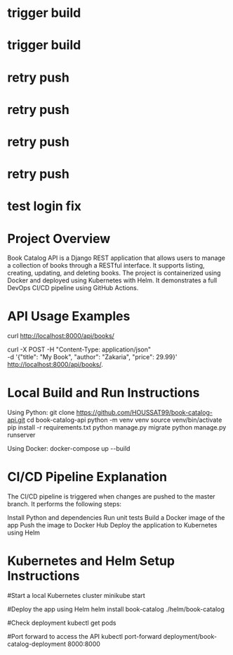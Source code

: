 # trigger build
# trigger build
# retry push
# retry push
# retry push
# retry push
# test login fix
# Project Overview
Book Catalog API is a Django REST application that allows users to manage a collection of books through a RESTful interface. It supports listing, creating, updating, and deleting books. The project is containerized using Docker and deployed using Kubernetes with Helm. It demonstrates a full DevOps CI/CD pipeline using GitHub Actions.

# API Usage Examples
curl [http://localhost:8000/api/books/](http://localhost:8000/api/books/)

curl -X POST -H "Content-Type: application/json" \
  -d '{"title": "My Book", "author": "Zakaria", "price": 29.99}' \
  [http://localhost:8000/api/books/](http://localhost:8000/api/books/).
  
# Local Build and Run Instructions
Using Python:
git clone https://github.com/HOUSSAT99/book-catalog-api.git
cd book-catalog-api
python -m venv venv
source venv/bin/activate
pip install -r requirements.txt
python manage.py migrate
python manage.py runserver

Using Docker:
docker-compose up --build

# CI/CD Pipeline Explanation
The CI/CD pipeline is triggered when changes are pushed to the master branch. It performs the following steps:

Install Python and dependencies
Run unit tests
Build a Docker image of the app
Push the image to Docker Hub
Deploy the application to Kubernetes using Helm

# Kubernetes and Helm Setup Instructions
#Start a local Kubernetes cluster
minikube start

#Deploy the app using Helm
helm install book-catalog ./helm/book-catalog

#Check deployment
kubectl get pods

#Port forward to access the API
kubectl port-forward deployment/book-catalog-deployment 8000:8000
